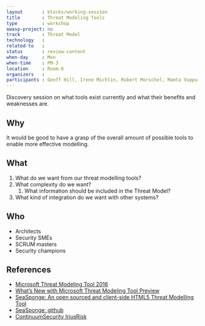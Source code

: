 ```yaml
---
layout       : blocks/working-session
title        : Threat Modeling Tools
type         : workshop
owasp-project: no
track        : Threat Model
technology   :
related-to   :
status       : review-content
when-day     : Mon
when-time    : PM-3
location     : Room-6
organizers   :
participants : Geoff Hill, Irene Michlin, Robert Morschel, Mamta Vuppu, Stephen de Vries, Johan Peeters
---
```


Discovery session on what tools exist currently and what their benefits and weaknesses are.

## Why

It would be good to have a grasp of the overall amount of possible tools to enable more effective modelling.

## What

1. What do we want from our threat modelling tools?
2. What complexity do we want?
   1. What information should be included in the Threat Model?
3. What kind of integration do we want with other systems?

## Who

* Architects
* Security SMEs
* SCRUM masters
* Security champions

## References

- [Microsoft Threat Modeling Tool 2016](https://www.microsoft.com/en-us/download/details.aspx?id=49168)
- [What’s New with Microsoft Threat Modeling Tool  Preview](https://blogs.msdn.microsoft.com/secdevblog/2017/04/21/whats-new-with-microsoft-threat-modeling-tool-preview/)
- [SeaSponge: An open sourced and client-side HTML5 Threat Modelling Tool](https://mozilla.github.io/seasponge/)
- [SeaSponge: github](https://github.com/mozilla/seasponge)
- [ContinuumSecurity IriusRisk](https://www.continuumsecurity.net/threat-modeling-tool/)
